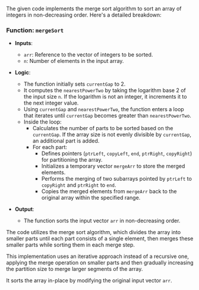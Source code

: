 The given code implements the merge sort algorithm to sort an array of integers in non-decreasing order. Here's a detailed breakdown:

### Function: `mergeSort`

- **Inputs**:
  - `arr`: Reference to the vector of integers to be sorted.
  - `n`: Number of elements in the input array.

- **Logic**:
  - The function initially sets `currentGap` to 2.
  - It computes the `nearestPowerTwo` by taking the logarithm base 2 of the input size `n`. If the logarithm is not an integer, it increments it to the next integer value.
  - Using `currentGap` and `nearestPowerTwo`, the function enters a loop that iterates until `currentGap` becomes greater than `nearestPowerTwo`.
  - Inside the loop:
    - Calculates the number of parts to be sorted based on the `currentGap`. If the array size is not evenly divisible by `currentGap`, an additional part is added.
    - For each part:
      - Defines pointers (`ptrLeft`, `copyLeft`, `end`, `ptrRight`, `copyRight`) for partitioning the array.
      - Initializes a temporary vector `mergeArr` to store the merged elements.
      - Performs the merging of two subarrays pointed by `ptrLeft` to `copyRight` and `ptrRight` to `end`.
      - Copies the merged elements from `mergeArr` back to the original array within the specified range.

- **Output**:
  - The function sorts the input vector `arr` in non-decreasing order.

The code utilizes the merge sort algorithm, which divides the array into smaller parts until each part consists of a single element, then merges these smaller parts while sorting them in each merge step.

This implementation uses an iterative approach instead of a recursive one, applying the merge operation on smaller parts and then gradually increasing the partition size to merge larger segments of the array.

It sorts the array in-place by modifying the original input vector `arr`.



